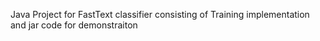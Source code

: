 Java Project for FastText classifier consisting of Training implementation and jar code for demonstraiton

